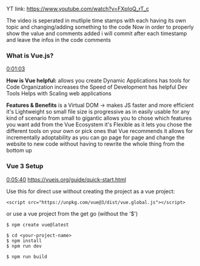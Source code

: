 YT link:
https://www.youtube.com/watch?v=FXpIoQ_rT_c

The video is seperated in mutliple time stamps with each having its own topic and changing/adding something to the code
Now in order to properly show the value and comments added i will commit after each timestamp and leave the infos in the code comments  


### What is Vue.js? 
[0:01:03](https://www.youtube.com/watch?v=FXpIoQ_rT_c&t=63s) 

**How is Vue helpful:**
allows you create Dynamic Applications
has tools for Code Organization
increases the Speed of Development
has helpful Dev Tools
Helps with Scaling web applications

**Features & Benefits**
is a Virtual DOM -> makes JS faster and more efficient
it's Lightweight so small file size
is progressive as in easily usable for any kind of scenario from small to gigantic 
allows you to chose which features you want add from the Vue Ecosystem
it's Flexible as it lets you chose the different tools on your own or pick ones that Vue recommends 
it allows for incrementally adoptability as you can go page for page and change the website to new code without having to rewrite the whole thing from the bottom up

### Vue 3 Setup 
[0:05:40](https://www.youtube.com/watch?v=FXpIoQ_rT_c&t=340s) 
https://vuejs.org/guide/quick-start.html

Use this for direct use without creating the project as a vue project:
```
<script src="https://unpkg.com/vue@3/dist/vue.global.js"></script>
```

or use a vue project from the get go (without the '$')

```
$ npm create vue@latest

$ cd <your-project-name>
$ npm install
$ npm run dev

$ npm run build

```